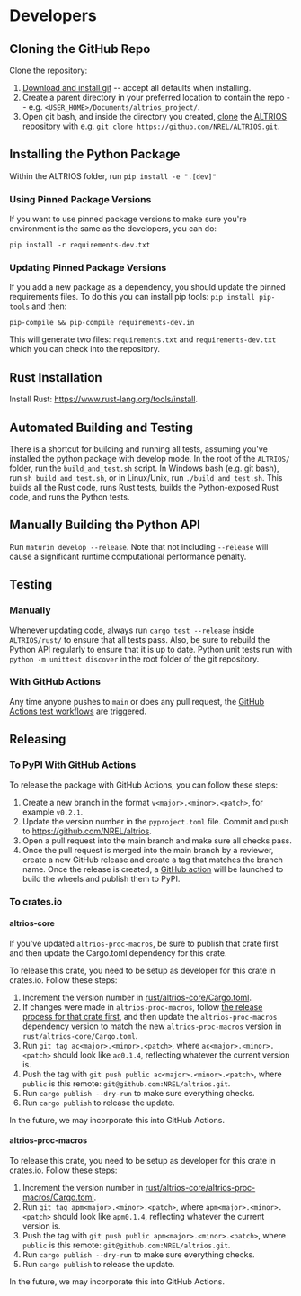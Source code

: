 # Developers

<!-- toc -->

## Cloning the GitHub Repo

Clone the repository:

1. [Download and install git](https://git-scm.com/downloads) -- accept all defaults when installing.
1. Create a parent directory in your preferred location to contain the repo -- e.g.
   `<USER_HOME>/Documents/altrios_project/`.
1. Open git bash, and inside the directory you created,
   [clone](https://docs.github.com/en/repositories/creating-and-managing-repositories/cloning-a-repository)
   the [ALTRIOS repository](https://github.com/NREL/ALTRIOS) with e.g. `git clone
   https://github.com/NREL/ALTRIOS.git`.

## Installing the Python Package

Within the ALTRIOS folder, run `pip install -e ".[dev]"`

### Using Pinned Package Versions

If you want to use pinned package versions to make sure you're environment is the same as the
developers, you can do:

```shell
pip install -r requirements-dev.txt
```

### Updating Pinned Package Versions

If you add a new package as a dependency, you should update the pinned requirements files. To do
this you can install pip tools: `pip install pip-tools` and then:

```shell
pip-compile && pip-compile requirements-dev.in
```

This will generate two files: `requirements.txt` and `requirements-dev.txt` which you can check into
the repository.

## Rust Installation

Install Rust: <https://www.rust-lang.org/tools/install>.

## Automated Building and Testing

There is a shortcut for building and running all tests, assuming you've installed the python package
with develop mode. In the root of the `ALTRIOS/` folder, run the `build_and_test.sh` script. In
Windows bash (e.g. git bash), run `sh build_and_test.sh`, or in Linux/Unix, run
`./build_and_test.sh`. This builds all the Rust code, runs Rust tests, builds the Python-exposed
Rust code, and runs the Python tests.

## Manually Building the Python API

Run `maturin develop --release`. Note that not including `--release` will cause a significant
runtime computational performance penalty.

## Testing

### Manually

Whenever updating code, always run `cargo test --release` inside `ALTRIOS/rust/` to ensure that all
tests pass. Also, be sure to rebuild the Python API regularly to ensure that it is up to date.
Python unit tests run with `python -m unittest discover` in the root folder of the git repository.

### With GitHub Actions
Any time anyone pushes to `main` or does any pull request, the [GitHub Actions test
workflows](https://github.com/NREL/altrios/tree/main/.github/workflows) are triggered.  

## Releasing

### To PyPI With GitHub Actions
To release the package with GitHub Actions, you can follow these steps:

1. Create a new branch in the format `v<major>.<minor>.<patch>`, for example `v0.2.1`.
1. Update the version number in the `pyproject.toml` file.  Commit and push to
   https://github.com/NREL/altrios.  
1. Open a pull request into the main branch and make sure all checks pass.
1. Once the pull request is merged into the main branch by a reviewer, create a new GitHub release
   and create a tag that matches the branch name. Once the release is created, a [GitHub
   action](https://github.com/NREL/altrios/blob/686e8c28828cb980cc45567d08091e69b7bee52c/.github/workflows/wheels.yaml#L5)
   will be launched to build the wheels and publish them to PyPI. 

### To crates.io
#### altrios-core
If you've updated `altrios-proc-macros`, be sure to publish that crate first and then update the
Cargo.toml dependency for this crate.  

To release this crate, you need to be setup as developer for this crate in crates.io.  Follow these steps: 
1. Increment the version number in
   [rust/altrios-core/Cargo.toml](https://github.com/NREL/altrios/blob/main/rust/altrios-core/Cargo.toml).
1. If changes were made in `altrios-proc-macros`, follow [the release process for that crate
   first](#altrios-proc-macros), and then update the `altrios-proc-macros` dependency version to
   match the new `altrios-proc-macros` version in `rust/altrios-core/Cargo.toml`.  
1. Run `git tag ac<major>.<minor>.<patch>`, where `ac<major>.<minor>.<patch>` should look like
   `ac0.1.4`, reflecting whatever the current version is.
1. Push the tag with `git push public ac<major>.<minor>.<patch>`, where `public` is this remote:
   `git@github.com:NREL/altrios.git`.
1. Run `cargo publish --dry-run` to make sure everything checks.
1. Run `cargo publish` to release the update.  

In the future, we may incorporate this into GitHub Actions.  

#### altrios-proc-macros
To release this crate, you need to be setup as developer for this crate in crates.io.  Follow these steps: 
1. Increment the version number in
   [rust/altrios-core/altrios-proc-macros/Cargo.toml](https://github.com/NREL/altrios/blob/main/rust/altrios-core/altrios-proc-macros/Cargo.toml).
1. Run `git tag apm<major>.<minor>.<patch>`, where `apm<major>.<minor>.<patch>` should look like
   `apm0.1.4`, reflecting whatever the current version is.
1. Push the tag with `git push public apm<major>.<minor>.<patch>`, where `public` is this remote:
   `git@github.com:NREL/altrios.git`.
1. Run `cargo publish --dry-run` to make sure everything checks.
1. Run `cargo publish` to release the update.  

In the future, we may incorporate this into GitHub Actions.  